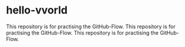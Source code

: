 # hello-vvorld
This repository is for practising the GitHub-Flow.
This repository is for practising the GitHub-Flow.
This repository is for practising the GitHub-Flow.
